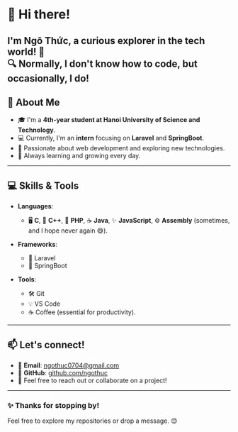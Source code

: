 # 👋 Hi there!  

I'm **Ngô Thức**, a curious explorer in the tech world! 🌟  
🔍 Normally, I don't know how to code, but occasionally, I do!
---

## 💼 About Me  
- 🎓 I'm a **4th-year student at Hanoi University of Science and Technology**.  
- 💻 Currently, I'm an **intern** focusing on **Laravel** and **SpringBoot**.  
- 🚀 Passionate about web development and exploring new technologies.  
- 🌱 Always learning and growing every day.

---

## 💻 Skills & Tools  

- **Languages**:  
  - 🖥️ **C**, 🔧 **C++**, 🐘 **PHP**, ☕ **Java**, ✨ **JavaScript**, ⚙️ **Assembly** (sometimes, and I hope never again 😅).  

- **Frameworks**:  
  - 🚀 Laravel  
  - 🌱 SpringBoot  

- **Tools**:  
  - 🛠️ Git  
  - 💡 VS Code  
  - ☕ Coffee (essential for productivity).  

---

## 📫 Let's connect!  
- 📧 **Email**: [ngothuc0704@gmail.com](mailto:ngothuc0704@gmail.com)  
- 🐙 **GitHub**: [github.com/ngothuc](https://github.com/ngothuc)  
- 💬 Feel free to reach out or collaborate on a project!

---

### ✨ Thanks for stopping by!  
Feel free to explore my repositories or drop a message. 😊  

<!---
ngothuc/ngothuc is a ✨ special ✨ repository because its `README.md` (this file) appears on your GitHub profile.
You can click the Preview link to take a look at your changes.
--->

